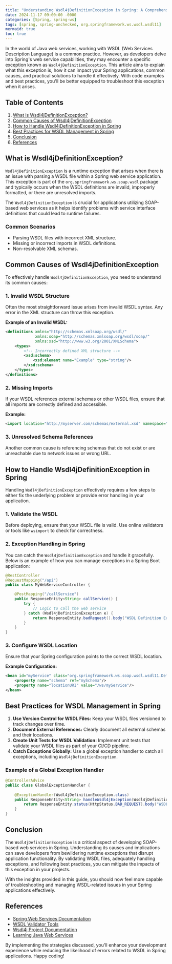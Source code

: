 ```yaml
---
title: "Understanding Wsdl4jDefinitionException in Spring: A Comprehensive Guide for Developers"
date: 2024-11-17 09:00:00 -0000
categories: [Spring, spring-ws]
tags: [spring, spring-unchecked, org.springframework.ws.wsdl.wsdl11]
mermaid: true
toc: true
---
```



In the world of Java web services, working with WSDL (Web Services Description Language) is a common practice. However, as developers delve into Spring's web service capabilities, they may encounter a specific exception known as `Wsdl4jDefinitionException`. This article aims to explain what this exception is, how it can impact your Spring applications, common causes, and practical solutions to handle it effectively. With code examples and best practices, you'll be better equipped to troubleshoot this exception when it arises.

## Table of Contents
1. [What is Wsdl4jDefinitionException?](#what-is-wsdl4jdefinitionexception)
2. [Common Causes of Wsdl4jDefinitionException](#common-causes-of-wsdl4jdefinitionexception)
3. [How to Handle Wsdl4jDefinitionException in Spring](#how-to-handle-wsdl4jdefinitionexception-in-spring)
4. [Best Practices for WSDL Management in Spring](#best-practices-for-wsdl-management-in-spring)
5. [Conclusion](#conclusion)
6. [References](#references)

## What is Wsdl4jDefinitionException?

`Wsdl4jDefinitionException` is a runtime exception that arises when there is an issue with parsing a WSDL file within a Spring web service application. This exception is part of the `org.springframework.ws.soap.wsdl` package and typically occurs when the WSDL definitions are invalid, improperly formatted, or there are unresolved imports.

The `Wsdl4jDefinitionException` is crucial for applications utilizing SOAP-based web services as it helps identify problems with service interface definitions that could lead to runtime failures.

### Common Scenarios

- Parsing WSDL files with incorrect XML structure.
- Missing or incorrect imports in WSDL definitions.
- Non-resolvable XML schemas.

## Common Causes of Wsdl4jDefinitionException

To effectively handle `Wsdl4jDefinitionException`, you need to understand its common causes:

### 1. Invalid WSDL Structure

Often the most straightforward issue arises from invalid WSDL syntax. Any error in the XML structure can throw this exception.

**Example of an Invalid WSDL:**
```xml
<definitions xmlns="http://schemas.xmlsoap.org/wsdl/"
             xmlns:soap="http://schemas.xmlsoap.org/wsdl/soap/"
             xmlns:xsd="http://www.w3.org/2001/XMLSchema">
    <types>
        <!-- Incorrectly defined XML structure -->
        <xsd:schema>
            <xsd:element name="Example" type="string"/>
        </xsd:schema>
    </types>
</definitions>
```

### 2. Missing Imports

If your WSDL references external schemas or other WSDL files, ensure that all imports are correctly defined and accessible.

**Example:**
```xml
<import location="http://myserver.com/schemas/external.xsd" namespace="http://example.com/schemas"/>
```

### 3. Unresolved Schema References

Another common cause is referencing schemas that do not exist or are unreachable due to network issues or wrong URL.

## How to Handle Wsdl4jDefinitionException in Spring

Handling `Wsdl4jDefinitionException` effectively requires a few steps to either fix the underlying problem or provide error handling in your application.

### 1. Validate the WSDL

Before deploying, ensure that your WSDL file is valid. Use online validators or tools like `wsimport` to check for correctness.

### 2. Exception Handling in Spring

You can catch the `Wsdl4jDefinitionException` and handle it gracefully. Below is an example of how you can manage exceptions in a Spring Boot application:

```java
@RestController
@RequestMapping("/api")
public class MyWebServiceController {

    @PostMapping("/callService")
    public ResponseEntity<String> callService() {
        try {
            // Logic to call the web service
        } catch (Wsdl4jDefinitionException e) {
            return ResponseEntity.badRequest().body("WSDL Definition Error: " + e.getMessage());
        }
    }
}
```

### 3. Configure WSDL Location

Ensure that your Spring configuration points to the correct WSDL location.

**Example Configuration:**
```xml
<bean id="myService" class="org.springframework.ws.soap.wsdl.wsdl11.DefaultWsdl11Definition">
    <property name="schema" ref="mySchema"/>
    <property name="locationURI" value="/ws/myService"/>
</bean>
```

## Best Practices for WSDL Management in Spring

1. **Use Version Control for WSDL Files:** Keep your WSDL files versioned to track changes over time.
2. **Document External References:** Clearly document all external schemas and their locations.
3. **Create Unit Tests for WSDL Validation:** Implement unit tests that validate your WSDL files as part of your CI/CD pipeline.
4. **Catch Exceptions Globally:** Use a global exception handler to catch all exceptions, including `Wsdl4jDefinitionException`.

### Example of a Global Exception Handler
```java
@ControllerAdvice
public class GlobalExceptionHandler {
    
    @ExceptionHandler(Wsdl4jDefinitionException.class)
    public ResponseEntity<String> handleWsdl4jException(Wsdl4jDefinitionException ex) {
        return ResponseEntity.status(HttpStatus.BAD_REQUEST).body("WSDL issue: " + ex.getMessage());
    }
}
```

## Conclusion

The `Wsdl4jDefinitionException` is a critical aspect of developing SOAP-based web services in Spring. Understanding its causes and implications can save developers from bewildering runtime exceptions that disrupt application functionality. By validating WSDL files, adequately handling exceptions, and following best practices, you can mitigate the impacts of this exception in your projects.

With the insights provided in this guide, you should now feel more capable of troubleshooting and managing WSDL-related issues in your Spring applications effectively.

## References

- [Spring Web Services Documentation](https://docs.spring.io/spring-ws/docs/current/reference/html/)
- [WSDL Validator Tools](https://www.wsdl-analyzer.com/)
- [Wsdl4j Project Documentation](https://wsdl4j.java.net/) 
- [Learning Java Web Services](https://www.baeldung.com/java-web-services)

By implementing the strategies discussed, you'll enhance your development experience while reducing the likelihood of errors related to WSDL in Spring applications. Happy coding!